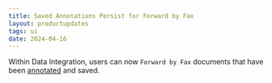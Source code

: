 ```yaml
---
title: Saved Annotations Persist for Forward by Fax
layout: productupdates
tags: ui
date: 2024-04-16
---
```

Within Data Integration, users can now `Forward by Fax` documents that have been [annotated](https://canvas-medical.zendesk.com/hc/en-us/articles/17978577901331-PDF-Annotations-Data-Integration-and-Clinical-Review-Workflows) and saved.
